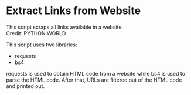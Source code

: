 # Extract Links from Website
This script scraps all links available in a website. <br />
Credit: PYTHON WORLD

This script uses two libraries:
- requests
- bs4

requests is used to obtain HTML code from a website while bs4 is used to parse the HTML code.
After that, URLs are filtered out of the HTML code and printed out.
